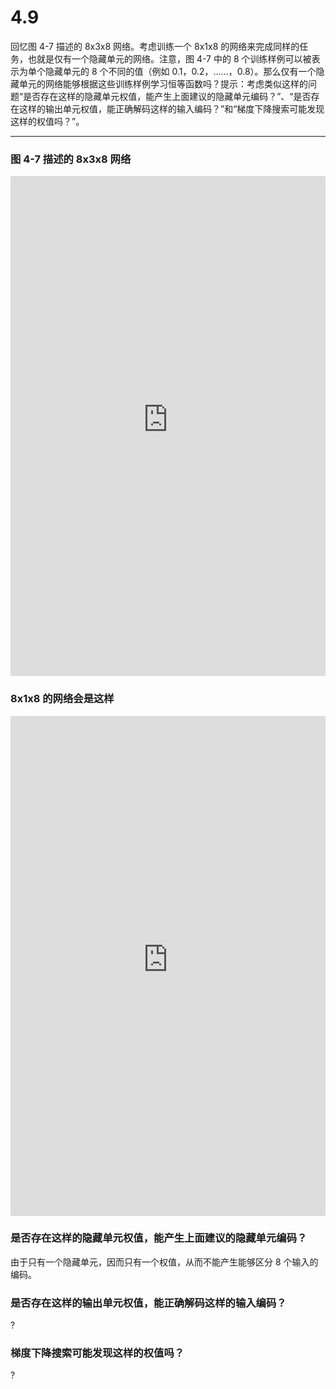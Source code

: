 # 4.9

回忆图 4-7 描述的 8x3x8 网络。考虑训练一个 8x1x8 的网络来完成同样的任务，也就是仅有一个隐藏单元的网络。注意，图 4-7 中的 8 个训练样例可以被表示为单个隐藏单元的 8 个不同的值（例如 0.1，0.2，……，0.8）。那么仅有一个隐藏单元的网络能够根据这些训练样例学习恒等函数吗？提示：考虑类似这样的问题“是否存在这样的隐藏单元权值，能产生上面建议的隐藏单元编码？”、“是否存在这样的输出单元权值，能正确解码这样的输入编码？”和“梯度下降搜索可能发现这样的权值吗？”。

---

### 图 4-7 描述的 8x3x8 网络

<iframe src="https://playground-tmg7.pages.dev/#activation=sigmoid&batchSize=1&dataset=circle&regDataset=reg-plane&specialDataset=ml4Dot9&learningRate=0.03&regularizationRate=0&noise=0&networkShape=3&seed=0.43654&showTestData=false&discretize=false&percTrainData=100&x=true&y=true&z=true&a=true&b=true&c=true&d=true&e=true&xTimesY=false&xSquared=false&ySquared=false&cosX=false&sinX=false&cosY=false&sinY=false&collectStats=false&problem=special&initZero=false&hideText=false&outputNeurons=8" style="border: 0; width: 100%; min-height: 800px;"></iframe>

### 8x1x8 的网络会是这样

<iframe src="https://playground-tmg7.pages.dev/#activation=sigmoid&batchSize=1&dataset=circle&regDataset=reg-plane&specialDataset=ml4Dot9&learningRate=0.03&regularizationRate=0&noise=0&networkShape=1&seed=0.43654&showTestData=false&discretize=false&percTrainData=100&x=true&y=true&z=true&a=true&b=true&c=true&d=true&e=true&xTimesY=false&xSquared=false&ySquared=false&cosX=false&sinX=false&cosY=false&sinY=false&collectStats=false&problem=special&initZero=false&hideText=false&outputNeurons=8" style="border: 0; width: 100%; min-height: 800px"></iframe>


### 是否存在这样的隐藏单元权值，能产生上面建议的隐藏单元编码？

由于只有一个隐藏单元，因而只有一个权值，从而不能产生能够区分 8 个输入的编码。

### 是否存在这样的输出单元权值，能正确解码这样的输入编码？

?

### 梯度下降搜索可能发现这样的权值吗？

?